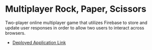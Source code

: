 # Multiplayer Rock, Paper, Scissors

Two-player online multiplayer game that utilizes Firebase to store and update user responses in order to allow two users to interact across browsers.

* [Deployed Application Link](https://calm-springs-38589.herokuapp.com/)
